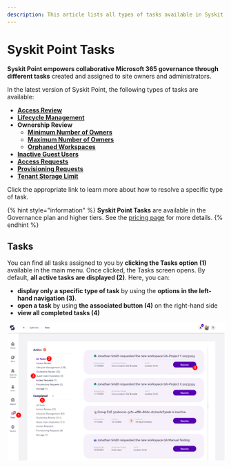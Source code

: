 ```yaml
---
description: This article lists all types of tasks available in Syskit Point.
---
```


# Syskit Point Tasks

**Syskit Point empowers collaborative Microsoft 365 governance through different tasks** created and assigned to site owners and administrators.

In the latest version of Syskit Point, the following types of tasks are available:

* [**Access Review**](../point-collaborators/resolve-governance-tasks/access-review.md)
* [**Lifecycle Management**](../point-collaborators/resolve-governance-tasks/lifecycle-management.md)
* **Ownership Review**
    * [**Minimum Number of Owners**](../point-collaborators/resolve-governance-tasks/minimum-number-of-owners.md)
    * [**Maximum Number of Owners**](../point-collaborators/resolve-governance-tasks/maximum-number-of-owners.md)
    * [**Orphaned Workspaces**](../point-collaborators/resolve-governance-tasks/orphaned-resources.md)
* [**Inactive Guest Users**](../point-collaborators/resolve-governance-tasks/guest-users-expiration.md)
* [**Access Requests**](../governance-and-automation/access-requests/approval-process.md)
* [**Provisioning Requests**](../governance-and-automation/provisioning/approve-reject-requests.md)
* [**Tenant Storage Limit**](../point-collaborators/resolve-governance-tasks/tenant-storage-limit.md)

Click the appropriate link to learn more about how to resolve a specific type of task.

{% hint style="information" %}
**Syskit Point Tasks** are available in the Governance plan and higher tiers. See the [pricing page](https://www.syskit.com/products/point/pricing/) for more details.
{% endhint %}

## Tasks

You can find all tasks assigned to you by **clicking the Tasks option (1)** available in the main menu.
Once clicked, the Tasks screen opens.
By default, **all active tasks are displayed \(2\)**. Here, you can:
* **display only a specific type of task** by using the **options in the left-hand navigation \(3\)**.
* **open a task** by using **the associated button \(4\)** on the right-hand side
* **view all completed tasks \(4\)**

![Tasks screen](../.gitbook/assets/syskit-point-tasks.png)

